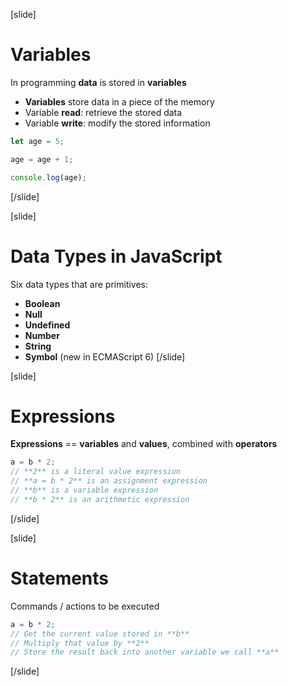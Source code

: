 [slide]
# Variables
In programming **data** is stored in **variables**
* **Variables** store data in a piece of the memory
* Variable **read**: retrieve the stored data
* Variable **write**: modify the stored information
```js
let age = 5;
```

```js
age = age + 1;
```

```js
console.log(age);
```
[/slide]

[slide]
# Data Types in JavaScript
Six data types that are primitives:
* **Boolean**         
* **Null**                
* **Undefined**    
* **Number**        
* **String**            
* **Symbol** (new in ECMAScript 6)
[/slide]

[slide]
# Expressions
**Expressions** == **variables** and **values**, combined with **operators**
```js
a = b * 2;
// **2** is a literal value expression
// **a = b * 2** is an assignment expression
// **b** is a variable expression
// **b * 2** is an arithmetic expression
```
[/slide]

[slide]
# Statements
Commands / actions to be executed
```js
a = b * 2;
// Get the current value stored in **b**
// Multiply that value by **2**
// Store the result back into another variable we call **a**
```
[/slide]